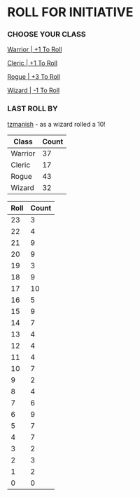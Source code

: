# ROLL FOR INITIATIVE
### CHOOSE YOUR CLASS

[Warrior | +1 To Roll](https://github.com/benjaminsampica/benjaminsampica/issues/new?title=roll%7Cwarrior&body=Just+click+%27Submit+new+issue%27.)

[Cleric | +1 To Roll](https://github.com/benjaminsampica/benjaminsampica/issues/new?title=roll%7Ccleric&body=Just+click+%27Submit+new+issue%27.)

[Rogue | +3 To Roll](https://github.com/benjaminsampica/benjaminsampica/issues/new?title=roll%7Crogue&body=Just+click+%27Submit+new+issue%27.)

[Wizard | -1 To Roll](https://github.com/benjaminsampica/benjaminsampica/issues/new?title=roll%7Cwizard&body=Just+click+%27Submit+new+issue%27.)
### LAST ROLL BY
[tzmanish](https://www.github.com/tzmanish) - as a wizard rolled a 10!

|Class|Count|
|-|-|
|Warrior|37|
|Cleric|17|
|Rogue|43|
|Wizard|32|

|Roll|Count|
|-|-|
|23|3
|22|4
|21|9
|20|9
|19|3
|18|9
|17|10
|16|5
|15|9
|14|7
|13|4
|12|4
|11|4
|10|7
|9|2
|8|4
|7|6
|6|9
|5|7
|4|7
|3|2
|2|3
|1|2
|0|0
